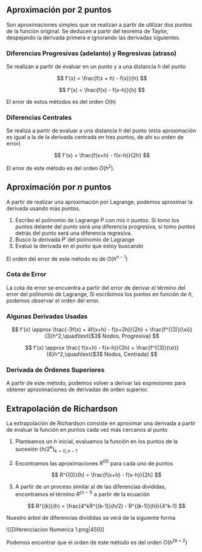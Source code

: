 ## Aproximación por 2 puntos

Son aproximaciones simples que se realizan a partir de utilizar dos puntos de la función original. Se deducen a partir del teorema de Taylor, despejando la derivada primera e ignorando las derivadas siguientes.

### Diferencias Progresivas (adelanto) y Regresivas (atraso)

Se realizan a partir de evaluar en un punto y a una distancia $h$ del punto

$$
f'(x) = \frac{f(x + h) - f(x)}{h}
$$

$$
f'(x) = \frac{f(x) - f(x-h)}{h}
$$

El error de estos métodos es del orden $O(h)$

### Diferencias Centrales

Se realiza a partir de evaluar a una distancia $h$ del punto (esta aproximación es igual a la de la derivada centrada en tres puntos, de ahí su orden de error)

$$
f'(x) = \frac{f(x+h) - f(x-h)}{2h}
$$

El error de este método es del orden $O(h^2)$.

## Aproximación por $n$ puntos

A partir de realizar una aproximación por Lagrange, podemos aproximar la derivada usando más puntos.

1. Escribo el polinomio de Lagrange $P$ con mis $n$ puntos. Si tomo los puntos delante del punto será una diferencia progresiva, si tomo puntos detrás del punto será una diferencia regresiva.
2. Busco la derivada $P'$ del polinomio de Lagrange
3. Evaluó la derivada en el punto que estoy buscando

El orden del error de este método es de $O(h^{n-1})$

### Cota de Error

La cota de error se encuentra a partir del error de derivar el término del error del polinomio de Lagrange, Si escribimos los puntos en función de $h$, podemos observar el orden del error.

### Algunas Derivadas Usadas

$$
f'(x) \approx \frac{-3f(x) + 4f(x+h) - f(x+2h)}{2h} + \frac{f^{(3)}(\xi)}{3}h^2,\quad\text{$3$ Nodos, Progresiva}
$$

$$
f'(x) \approx \frac{ f(x+h) - f(x-h)}{2h} + \frac{f^{(3)}(\xi)}{6}h^2,\quad\text{$3$ Nodos, Centrada}
$$

### Derivada de Órdenes Superiores

A partir de este método, podemos volver a derivar las expresiones para obtener aproximaciones de derivadas de orden superior.

## Extrapolación de Richardson

La extrapolación de Richardson consiste en aproximar una derivada a partir de evaluar la función en puntos cada vez más cercanos al punto

1. Planteamos un $h$ inicial, evaluamos la función en los puntos de la sucesión $\{h/2^k\}_{k=0, {n-1}}$
2. Encontramos las aproximaciones $R^{(0)}$ para cada uno de puntos

	$$
    R^{(0)}(h) = \frac{f(x+h) - f(x-h)}{2h}
    $$

3. A partir de un proceso similar al de las diferencias divididas, encontramos el término $R^{(n-1)}$ a partir de la ecuación

	$$
    R^{(k)}(h) = \frac{4^kR^{(k-1)}(h/2) - R^{(k-1)}(h)}{4^k-1}
    $$

Nuestro árbol de diferencias divididas se verá de la siguiente forma

![[Diferenciacion Numerica 1.png|450]]

Podemos encontrar que el orden de este método es del orden $O(h^{2k+2})$
